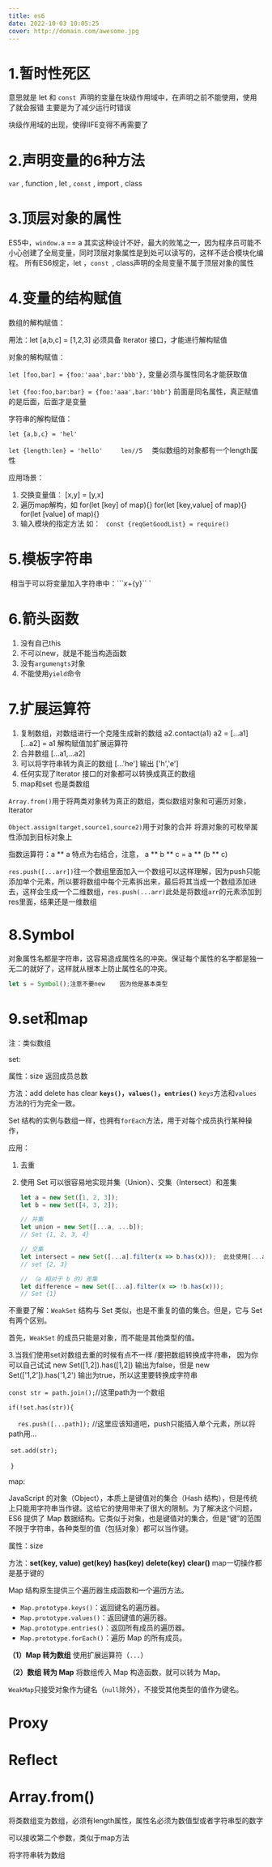 ```yaml
---
title: es6
date: 2022-10-03 10:05:25
cover: http://domain.com/awesome.jpg
---
```


# 1.暂时性死区

意思就是 let 和 ``const ``声明的变量在块级作用域中，在声明之前不能使用，使用了就会报错   主要是为了减少运行时错误

块级作用域的出现，使得IIFE变得不再需要了

# 2.声明变量的6种方法

``var`` , function , let , ``const`` , import , class

# 3.顶层对象的属性

ES5中，``window.a`` == a         其实这种设计不好，最大的败笔之一，因为程序员可能不小心创建了全局变量，同时顶层对象属性是到处可以读写的，这样不适合模块化编程。 所有ES6规定，let ，``const ``, class声明的全局变量不属于顶层对象的属性

# 4.变量的结构赋值

数组的解构赋值：

用法：let [a,b,c] = [1,2,3]      必须具备  Iterator  接口，才能进行解构赋值

对象的解构赋值：

``let [foo,bar] = {foo:'aaa',bar:'bbb'},``      变量必须与属性同名才能获取值

``let {foo:foo,bar:bar} = {foo:'aaa',bar:'bbb'}``      前面是同名属性，真正赋值的是后面，后面才是变量

字符串的解构赋值：

``let {a,b,c} = 'hel'``

``let {length:len} = 'hello'     len//5  ``      类似数组的对象都有一个length属性

应用场景：

1. 交换变量值： [x,y] = [y,x]
2. 遍历map解构，如       for(let [key] of map){}    for(let [key,value] of map){}    for(let [value] of map){}
3. 输入模块的指定方法     如： `` const {reqGetGoodList} = require()``

# 5.模板字符串

​             相当于可以将变量加入字符串中：```${x}+${y}`` `

# 6.箭头函数

1. 没有自己this
2. 不可以new，就是不能当构造函数
3. 没有``argumengts``对象
4. 不能使用``yield``命令

# 7.扩展运算符

1.  复制数组，对数组进行一个克隆生成新的数组        a2.contact(a1)         a2 = [...a1]    [...a2] = a1  解构赋值加扩展运算符
2. 合并数组       [...a1,...a2]
3. 可以将字符串转为真正的数组       [...'he']      输出    ['h','e']
4. 任何实现了Iterator 接口的对象都可以转换成真正的数组
5. map和set 也是类数组

``Array.from()``用于将两类对象转为真正的数组，类似数组对象和可遍历对象，Iterator

``Object.assign(target,source1,source2)``用于对象的合并      将源对象的可枚举属性添加到目标对象上

指数运算符：a ** a   特点为右结合，注意， a ** b ** c = a ** (b ** c)

``res.push([...arr])``往一个数组里面加入一个数组可以这样理解，因为push只能添加单个元素，所以要将数组中每个元素拆出来，最后将其当成一个数组添加进去，这样会生成一个二维数组，``res.push(...arr)``此处是将数组``arr``的元素添加到res里面，结果还是一维数组

# 8.Symbol 

对象属性名都是字符串，这容易造成属性名的冲突。保证每个属性的名字都是独一无二的就好了，这样就从根本上防止属性名的冲突。

```javascript
let s = Symbol();注意不要new 	因为他是基本类型
```

# 9.set和map

注：类似数组

set:

属性：size 返回成员总数

方法：add delete has clear          **`keys()`，`values()`，`entries()`**         `keys`方法和`values`方法的行为完全一致。

Set 结构的实例与数组一样，也拥有`forEach`方法，用于对每个成员执行某种操作，

应用：

1.  去重

2. 使用 Set 可以很容易地实现并集（Union）、交集（Intersect）和差集

   ```javascript
   let a = new Set([1, 2, 3]);
   let b = new Set([4, 3, 2]);
   
   // 并集
   let union = new Set([...a, ...b]);
   // Set {1, 2, 3, 4}
   
   // 交集
   let intersect = new Set([...a].filter(x => b.has(x)));  此处使用[...a]是将其转为数组，同时前面有set是因为b.has要用set
   // set {2, 3}
   
   // （a 相对于 b 的）差集
   let difference = new Set([...a].filter(x => !b.has(x)));
   // Set {1}
   ```

不重要了解：``WeakSet`` 结构与 Set 类似，也是不重复的值的集合。但是，它与 Set 有两个区别。

首先，``WeakSet`` 的成员只能是对象，而不能是其他类型的值。

3.当我们使用set对数组去重的时候有点不一样                                 /要把数组转换成字符串， 因为你可以自己试试 new Set([1,2]).has([1,2]) 输出为false，但是 new Set(['1,2']).has('1,2') 输出为true，所以这里要转换成字符串

``const str = path.join();``//这里path为一个数组

``if(!set.has(str)){``

​      ``  res.push([...path]);``  //这里应该知道吧，push只能插入单个元素，所以将path用...

​        ``set.add(str);``

​      ``}``

map:

JavaScript 的对象（Object），本质上是键值对的集合（Hash 结构），但是传统上只能用字符串当作键。这给它的使用带来了很大的限制。为了解决这个问题，ES6 提供了 Map 数据结构。它类似于对象，也是键值对的集合，但是“键”的范围不限于字符串，各种类型的值（包括对象）都可以当作键。

属性：size

方法：**set(key, value)**          **get(key)**       **has(key)**        **delete(key)**     **clear()**    map一切操作都是基于键的

Map 结构原生提供三个遍历器生成函数和一个遍历方法。

- `Map.prototype.keys()`：返回键名的遍历器。
- `Map.prototype.values()`：返回键值的遍历器。
- `Map.prototype.entries()`：返回所有成员的遍历器。
- `Map.prototype.forEach()`：遍历 Map 的所有成员。

**（1）Map 转为数组**  使用扩展运算符（`...`）

**（2）数组 转为 Map**  将数组传入 Map 构造函数，就可以转为 Map。

`WeakMap`只接受对象作为键名（`null`除外），不接受其他类型的值作为键名。

# Proxy

# Reflect

# Array.from()

将类数组变为数组，必须有length属性，属性名必须为数值型或者字符串型的数字   

可以接收第二个参数，类似于map方法

将字符串转为数组